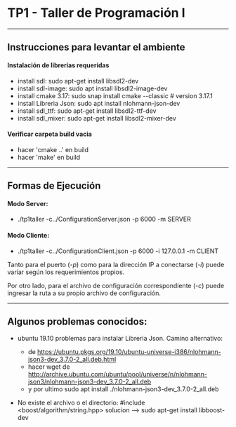 # TP1 - Taller de Programación I

--------------------------------------------------------------------------------------------------------
## Instrucciones para levantar el ambiente

#### Instalación de librerías requeridas
- install sdl: sudo apt-get install libsdl2-dev
- install sdl-image: sudo apt install libsdl2-image-dev
- install cmake 3.17: sudo snap install cmake --classic # version 3.17.1
- install Libreria Json: sudo apt install nlohmann-json-dev
- install sdl_ttf: sudo apt-get install libsdl2-ttf-dev
- install sdl_mixer: sudo apt-get install libsdl2-mixer-dev

#### Verificar carpeta build vacia
- hacer 'cmake ..' en build
- hacer 'make' en build


--------------------------------------------------------------------------------------------------------
## Formas de Ejecución

#### Modo Server:
- ./tp1taller -c../ConfigurationServer.json -p 6000 -m SERVER

#### Modo Cliente:
- ./tp1taller -c../ConfigurationClient.json -p 6000 -i 127.0.0.1 -m CLIENT

Tanto para el puerto (_-p_) como para la dirección IP a conectarse (_-i_) puede variar según los requerimientos propios.

Por otro lado, para el archivo de configuración correspondiente (_-c_) puede ingresar la ruta a su propio archivo de configuración.

--------------------------------------------------------------------------------------------------------

## Algunos problemas conocidos:

- ubuntu 19.10 problemas para instalar Libreria Json. Camino alternativo: 
    - de https://ubuntu.pkgs.org/19.10/ubuntu-universe-i386/nlohmann-json3-dev_3.7.0-2_all.deb.html
    - hacer wget de http://archive.ubuntu.com/ubuntu/pool/universe/n/nlohmann-json3/nlohmann-json3-dev_3.7.0-2_all.deb
    - y por ultimo sudo apt install ./nlohmann-json3-dev_3.7.0-2_all.deb


- No existe el archivo o el directorio: #include <boost/algorithm/string.hpp>
 solucion --> sudo apt-get install libboost-dev
